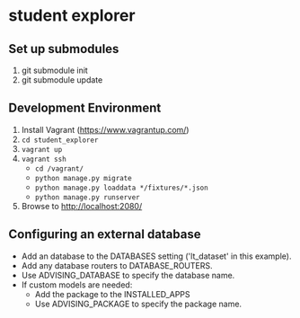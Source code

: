 # student explorer #

## Set up submodules ##
1. git submodule init
2. git submodule update

## Development Environment ##
1. Install Vagrant (https://www.vagrantup.com/)
2. `cd student_explorer`
3. `vagrant up`
4. `vagrant ssh`
    - `cd /vagrant/`
    - `python manage.py migrate`
    - `python manage.py loaddata */fixtures/*.json`
    - `python manage.py runserver`
7. Browse to [http://localhost:2080/](http://localhost:2080/)

## Configuring an external database ##
- Add an database to the DATABASES setting ('lt_dataset' in this example).
- Add any database routers to DATABASE_ROUTERS.
- Use ADVISING_DATABASE to specify the database name.
- If custom models are needed:
    - Add the package to the INSTALLED_APPS
    - Use ADVISING_PACKAGE to specify the package name.
